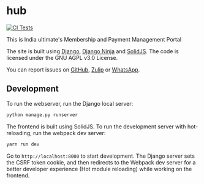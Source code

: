 # hub

[![CI Tests](https://github.com/india-ultimate/hub/actions/workflows/test.yml/badge.svg?branch=main)](https://github.com/india-ultimate/hub/actions/workflows/test.yml)

<!-- All the content from about:start to about:end appears in the About page -->
<!-- about:start -->

This is India ultimate's Membership and Payment Management Portal

The site is built using [Django](https://www.djangoproject.com/), [Django
Ninja](https://django-ninja.rest-framework.com/) and
[SolidJS](https://www.solidjs.com/). The code is licensed under the GNU AGPL
v3.0 License.

You can report issues on
[GitHub](https://github.com/india-ultimate/hub/issues),
[Zulip](https://upai.zulipchat.com/) or
[WhatsApp](http://bit.ly/India-Ultimate-Helpdesk).

<!-- about:end -->

## Development

To run the webserver, run the Django local server:

```bash
python manage.py runserver
```

The frontend is built using SolidJS. To run the development server with
hot-reloading, run the webpack dev server:

```bash
yarn run dev
```

Go to `http://localhost:8000` to start development.  The Django server sets the
CSRF token cookie, and then redirects to the Webpack dev server for a better
developer experience (Hot module reloading) while working on the frontend.
